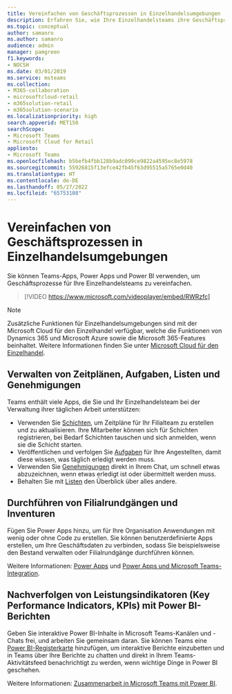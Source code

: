 ```yaml
---
title: Vereinfachen von Geschäftsprozessen in Einzelhandelsumgebungen
description: Erfahren Sie, wie Ihre Einzelhandelsteams ihre Geschäftsprozesse mit Microsoft Teams vereinfachen können.
ms.topic: conceptual
author: samanro
ms.author: samanro
audience: admin
manager: pamgreen
f1.keywords:
- NOCSH
ms.date: 03/01/2019
ms.service: msteams
ms.collection:
- M365-collaboration
- microsoftcloud-retail
- m365solution-retail
- m365solution-scenario
ms.localizationpriority: high
search.appverid: MET150
searchScope:
- Microsoft Teams
- Microsoft Cloud for Retail
appliesto:
- Microsoft Teams
ms.openlocfilehash: b5befb4fbb128b9adc099ce9822a4595ec8e5978
ms.sourcegitcommit: 55926815f13efce42fb45f63d95515a5765e0d40
ms.translationtype: HT
ms.contentlocale: de-DE
ms.lasthandoff: 05/27/2022
ms.locfileid: "65753108"
---
```

# <a name="simplify-business-processes-in-retail-environments"></a>Vereinfachen von Geschäftsprozessen in Einzelhandelsumgebungen

Sie können Teams-Apps, Power Apps und Power BI verwenden, um Geschäftsprozesse für Ihre Einzelhandelsteams zu vereinfachen.

> [!VIDEO https://www.microsoft.com/videoplayer/embed/RWRzfc]

> [!NOTE]
> Zusätzliche Funktionen für Einzelhandelsumgebungen sind mit der Microsoft Cloud für den Einzelhandel verfügbar, welche die Funktionen von Dynamics 365 und Microsoft Azure sowie die Microsoft 365-Features beinhaltet. Weitere Informationen finden Sie unter [Microsoft Cloud für den Einzelhandel](/industry/retail/).

## <a name="manage-schedules-tasks-lists-and-approvals"></a>Verwalten von Zeitplänen, Aufgaben, Listen und Genehmigungen

Teams enthält viele Apps, die Sie und Ihr Einzelhandelsteam bei der Verwaltung ihrer täglichen Arbeit unterstützen:

- Verwenden Sie [Schichten](shifts-for-teams-landing-page.md), um Zeitpläne für Ihr Filialteam zu erstellen und zu aktualisieren. Ihre Mitarbeiter können sich für Schichten registrieren, bei Bedarf Schichten tauschen und sich anmelden, wenn sie die Schicht starten.
- Veröffentlichen und verfolgen Sie [Aufgaben](../manage-tasks-app.md) für Ihre Angestellten, damit diese wissen, was täglich erledigt werden muss.
- Verwenden Sie [Genehmigungen](../approval-admin.md) direkt in Ihrem Chat, um schnell etwas abzuzeichnen, wenn etwas erledigt ist oder übermittelt werden muss.
- Behalten Sie mit [Listen](../manage-lists-app.md) den Überblick über alles andere.

## <a name="conduct-store-walks-and-inventories"></a>Durchführen von Filialrundgängen und Inventuren

Fügen Sie Power Apps hinzu, um für Ihre Organisation Anwendungen mit wenig oder ohne Code zu erstellen. Sie können benutzerdefinierte Apps erstellen, um Ihre Geschäftsdaten zu verbinden, sodass Sie beispielsweise den Bestand verwalten oder Filialrundgänge durchführen können.

Weitere Informationen: [Power Apps](../manage-power-platform-apps.md) und [Power Apps und Microsoft Teams-Integration](/powerapps/teams/overview).

## <a name="track-key-performance-indicators-kpis-with-power-bi-reports"></a>Nachverfolgen von Leistungsindikatoren (Key Performance Indicators, KPIs) mit Power BI-Berichten

Geben Sie interaktive Power BI-Inhalte in Microsoft Teams-Kanälen und -Chats frei, und arbeiten Sie gemeinsam daran. Sie können Teams eine [Power BI-Registerkarte](/microsoftteams/platform/tabs/what-are-tabs) hinzufügen, um interaktive Berichte einzubetten und in Teams über Ihre Berichte zu chatten und direkt in Ihrem Teams-Aktivitätsfeed benachrichtigt zu werden, wenn wichtige Dinge in Power BI geschehen.

Weitere Informationen: [Zusammenarbeit in Microsoft Teams mit Power BI](/power-bi/collaborate-share/service-collaborate-microsoft-teams).


